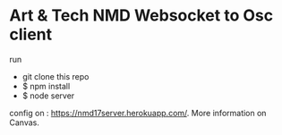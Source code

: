 # Art & Tech NMD Websocket to Osc client

run
* git clone this repo
* $ npm install
* $ node server

config on : https://nmd17server.herokuapp.com/. More information on Canvas.
